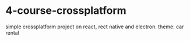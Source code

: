 # 4-course-crossplatform
simple crossplatform project on react, rect native and electron. theme: car rental

